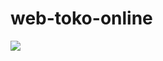 # web-toko-online

<a href="http://www.bootstrapdash.com/demo/purple-admin-free" target="_blank"><img src="screenshot.jpg"></a>
